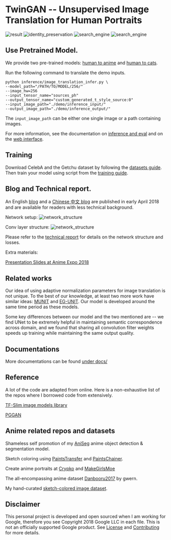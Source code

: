 # TwinGAN -- Unsupervised Image Translation for Human Portraits

![result](docs/images/AX18_TwinGAN-14.png)
![identity_preservation](docs/images/AX18_TwinGAN-15.png)
![search_engine](docs/images/AX18_TwinGAN-17.png)
![search_engine](docs/images/AX18_TwinGAN-18.png)

## Use Pretrained Model.

We provide two pre-trained models: [human to anime](https://drive.google.com/open?id=1dXfqAODQxB2uNhyQANtZICAjwhNMWnbl) and [human to cats](https://drive.google.com/open?id=1UJEqlH_1sfdmWs6MXKV4H69NGad0rdUB).

Run the following command to translate the demo inputs.

```
python inference/image_translation_infer.py \
--model_path="/PATH/TO/MODEL/256/"
--image_hw=256
--input_tensor_name="sources_ph"
--output_tensor_name="custom_generated_t_style_source:0"
--input_image_path="./demo/inference_input/"
--output_image_path="./demo/inference_output/"
```

The `input_image_path` can be either one single image or a path containing images.

For more information, see the documentation on [inference and eval](docs/infer_and_eval.md) and on the [web interface](docs/web_interface.md).

## Training

Download CelebA and the Getchu dataset by following the [datasets guide](docs/datasets.md). Then train your model using script from the [training guide](docs/training.md).

## Blog and Technical report.

An English [blog](docs/blog/blog_EN.md) and a [Chinese 中文 blog](docs/blog/blog_CH.md) are published in early April 2018 and are available for readers with less technical background.

Network setup:
![network_structure](docs/images/TwinGAN_Diagram.png)

Conv layer structure:
![network_structure](docs/images/TwinGAN_Diagram_conv_layer.png)

Please refer to the [technical report](https://arxiv.org/abs/1809.00946) for details on the network structure and losses.

Extra materials:

[Presentation Slides at Anime Expo 2018](https://docs.google.com/presentation/d/1PWYFDYKzwiyK4ajBHl9N7GIS_WQ-SSIjCh50YRLqgNM/edit?usp=sharing)

## Related works

Our idea of using adaptive normalization parameters for image translation is not unique. To the best of our knowledge, at least two more work have similar ideas: [MUNIT](https://arxiv.org/abs/1804.04732) and [EG-UNIT](https://arxiv.org/abs/1805.11145). Our model is developed around the same time period as these models. 

Some key differences between our model and the two mentioned are -- we find UNet to be extremely helpful in maintaining semantic correspondence across domain, and we found that sharing all convolution filter weights speeds up training while maintaining the same output quality.


## Documentations

More documentations can be found [under docs/](docs)

## Reference

A lot of the code are adapted from online. Here is a non-exhaustive list of the repos where I borrowed code from extensively.

[TF-Slim image models library](https://github.com/tensorflow/models/tree/master/research/slim)

[PGGAN](https://github.com/tkarras/progressive_growing_of_gans/)

## Anime related repos and datasets

Shameless self promotion of my [AniSeg](https://github.com/jerryli27/AniSeg) anime object detection & segmentation model.

Sketch coloring using [PaintsTransfer](https://github.com/lllyasviel/style2paints) and [PaintsChainer](http://paintschainer.preferred.tech/).

Create anime portraits at [Crypko](https://crypko.ai/) and [MakeGirlsMoe](https://make.girls.moe/#/)

The all-encompassing anime dataset [Danbooru2017](https://www.gwern.net/Danbooru2017) by gwern.

My hand-curated [sketch-colored image dataset](https://github.com/jerryli27/pixiv_dataset).

## Disclaimer

This personal project is developed and open sourced when I am working for Google, therefore you see Copyright 2018 Google LLC in each file. This is not an officially supported Google product. See [License](LICENSE) and [Contributing](CONTRIBUTING.md) for more details.
